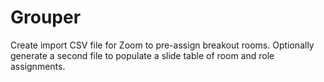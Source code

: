 # Grouper
Create import CSV file for Zoom to pre-assign breakout rooms. Optionally generate a second file to populate a slide table of room and role assignments.
